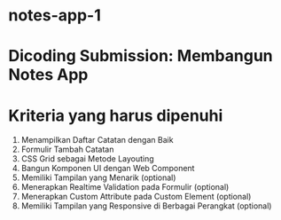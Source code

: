 # notes-app-1
# Dicoding Submission: Membangun Notes App

# Kriteria yang harus dipenuhi
1. Menampilkan Daftar Catatan dengan Baik
2. Formulir Tambah Catatan
3. CSS Grid sebagai Metode Layouting
4. Bangun Komponen UI dengan Web Component
5. Memiliki Tampilan yang Menarik (optional)
6. Menerapkan Realtime Validation pada Formulir (optional)
7. Menerapkan Custom Attribute pada Custom Element (optional)
8. Memiliki Tampilan yang Responsive di Berbagai Perangkat (optional)
